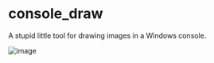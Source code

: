 # console_draw
 A stupid little tool for drawing images in a Windows console.

![image](https://user-images.githubusercontent.com/22672131/189955720-40ed0b91-d592-4861-a8df-ec6f2b3dbd6a.png)
